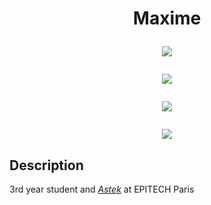 <h1><p align="center">Maxime</p> 
<p align="center">
    <a href="https://github.com/maxime-dodin">
        <img src="https://gpvc.arturio.dev/maxime-dodin">
    </a>
</p>

<p align="center">
    <a href="https://www.linkedin.com/in/maxime-dodin-dev/">
        <img src="https://img.shields.io/badge/LinkedIn-0077B5?style=for-the-badge&logo=linkedin&logoColor=white">
    </a>
</p>

<p align="center">
  <img src="https://github-readme-stats.vercel.app/api?username=maxime-dodin&count_private=true&show_icons=true&theme=kacho_ga" />
</p>
<p align="center">
  <img src="https://github-readme-stats.vercel.app/api/top-langs/?username=maxime-dodin&count_private=true&show_icons=true&theme=kacho_ga&langs_count=8&layout=compact" />
</p>
    
## Description
3rd year student and [_Astek_](https://www.epitech.eu/fr/actualites-evenements/lab-astek-art79/) at EPITECH Paris
